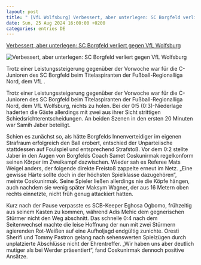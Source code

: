 ```yaml
---
layout: post
title: " [VfL Wolfsburg] Verbessert, aber unterlegen: SC Borgfeld verliert gegen VfL Wolfsburg"
date: Sun, 25 Aug 2024 16:00:00 +0200
categories: entries DE
---
```

[Verbessert, aber unterlegen: SC Borgfeld verliert gegen VfL Wolfsburg](https://www.weser-kurier.de/bremen/stadtteil-borgfeld/u15-regionalliga-nord-sc-borgfeld-unterliegt-dem-vfl-wolfsburg-doc7wv3o0coqao1drv1xciz)

![Verbessert, aber unterlegen: SC Borgfeld verliert gegen VfL Wolfsburg](https://img.weser-kurier.de/image/0285-18f28167b796-b69dad40a8f0-1000/1200,16-9,med,50,50,1_4183_2789_4183_2352_1_-0_0_1_0_-218.5/Landscapefu-ball-u17-b-junioren-regionalliga-nord-sc-borgfeld-sc-vorw-rts-wacker-4-1-symbolfoto.webp)

Trotz einer Leistungssteigerung gegenüber der Vorwoche war für die C-Junioren des SC Borgfeld beim Titelaspiranten der Fußball-Regionalliga Nord, dem VfL .

Trotz einer Leistungssteigerung gegenüber der Vorwoche war für die C-Junioren des SC Borgfeld beim Titelaspiranten der Fußball-Regionalliga Nord, dem VfL Wolfsburg, nichts zu holen. Bei der 0:5 (0:3)-Niederlage haderten die Gäste allerdings mit zwei aus ihrer Sicht strittigen Schiedsrichterentscheidungen. An beiden Szenen in den ersten 20 Minuten war Samih Jaber beteiligt.

Schien es zunächst so, als hätte Borgfelds Innenverteidiger im eigenen Strafraum erfolgreich den Ball erobert, entschied der Unparteiische stattdessen auf Foulspiel und entsprechend Strafstoß. Vor dem 0:2 stellte Jaber in den Augen von Borgfelds Coach Samet Coskunirmak regelkonform seinen Körper im Zweikampf dazwischen. Wieder sah es Referee Mats Weigel anders, der folgende direkte Freistoß zappelte erneut im Netz. „Eine gewisse Härte sollte doch in der höchsten Spielklasse dazugehören“, meinte Coskunirmak. Seine Spieler ließen allerdings nie die Köpfe hängen, auch nachdem sie wenig später Maksym Wagner, der aus 16 Metern oben rechts einnetzte, nicht früh genug attackiert hatten.

Kurz nach der Pause verpasste es SCB-Keeper Eghosa Ogbomo, frühzeitig aus seinem Kasten zu kommen, während Adis Mehic dem gegnerischen Stürmer nicht den Weg abschnitt. Das schnelle 0:4 nach dem Seitenwechsel machte die leise Hoffnung der nun mit zwei Stürmern agierenden Rot-Weißen auf eine Aufholjagd endgültig zunichte. Oresti Sherifi und Tommy Pastron gelang nach sehenswerten Spielzügen durch unplatzierte Abschlüsse nicht der Ehrentreffer. „Wir haben uns aber deutlich mutiger als bei Werder präsentiert“, fand Coskunirmak dennoch positive Ansätze.

